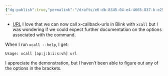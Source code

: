 ```yaml
---
{"dg-publish":true,"permalink":"/drafts/e6-db-8345-04-e4-4665-837-b-e25-cd-4-c302-ed/","dgHomeLink":true,"dgPassFrontmatter":false}
---
```


- [URL](https://reddit.com/r/BlinkShell/comments/ta27h9/docs_for_xcall_command/)
I love that we can now call x-callback-urls in Blink with `xcall` but I was wondering if we could expect further documentation on the options associated with the command.

When I run `xcall --help`, I get:

`Usage: xcall [ap:j:b:i:s:vh] url`

I appreciate the demonstration, but I haven’t been able to figure out any of the options in the brackets.